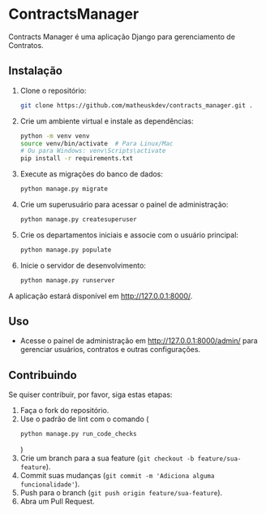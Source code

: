 # ContractsManager

Contracts Manager é uma aplicação Django para gerenciamento de Contratos.

## Instalação

1. Clone o repositório:

   ```bash
   git clone https://github.com/matheuskdev/contracts_manager.git .
   ```

2. Crie um ambiente virtual e instale as dependências:

   ```bash
   python -m venv venv
   source venv/bin/activate  # Para Linux/Mac
   # Ou para Windows: venv\Scripts\activate
   pip install -r requirements.txt
   ```

3. Execute as migrações do banco de dados:

   ```bash
   python manage.py migrate
   ```

4. Crie um superusuário para acessar o painel de administração:

   ```bash
   python manage.py createsuperuser
   ```

5. Crie os departamentos iniciais e associe com o usuário principal:

   ```bash
   python manage.py populate
   ```

6. Inicie o servidor de desenvolvimento:

   ```bash
   python manage.py runserver
   ```

A aplicação estará disponível em http://127.0.0.1:8000/.

## Uso

- Acesse o painel de administração em http://127.0.0.1:8000/admin/ para gerenciar usuários, contratos e outras configurações.


## Contribuindo

Se quiser contribuir, por favor, siga estas etapas:

1. Faça o fork do repositório.
2. Use o padrão de lint com o comando (
    ```bash
   python manage.py run_code_checks
   ```
   )
3. Crie um branch para a sua feature (`git checkout -b feature/sua-feature`).
4. Commit suas mudanças (`git commit -m 'Adiciona alguma funcionalidade'`).
5. Push para o branch (`git push origin feature/sua-feature`).
6. Abra um Pull Request.
